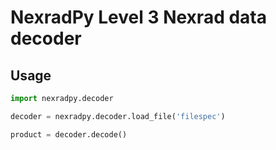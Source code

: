 # NexradPy Level 3 Nexrad data decoder

## Usage

```python
import nexradpy.decoder

decoder = nexradpy.decoder.load_file('filespec')

product = decoder.decode()
```

